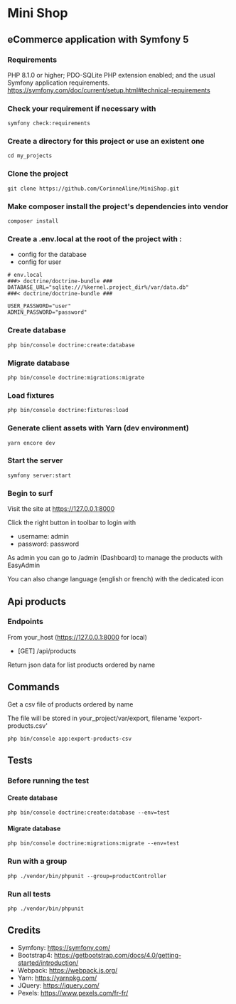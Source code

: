 # Mini Shop
## eCommerce application with Symfony 5
### Requirements
PHP 8.1.0 or higher;
PDO-SQLite PHP extension enabled;
and the usual Symfony application requirements.
https://symfony.com/doc/current/setup.html#technical-requirements

### Check your requirement if necessary with
```symfony check:requirements```
### Create a directory for this project or use an existent one
```cd my_projects```
### Clone the project
```git clone https://github.com/CorinneAline/MiniShop.git```
### Make composer install the project's dependencies into vendor
```composer install```
### Create a .env.local at the root of the project with :
- config for the database
- config for user
```
# env.local
###> doctrine/doctrine-bundle ###
DATABASE_URL="sqlite:///%kernel.project_dir%/var/data.db"
###< doctrine/doctrine-bundle ###

USER_PASSWORD="user"
ADMIN_PASSWORD="password"
```
### Create database
```php bin/console doctrine:create:database```
### Migrate database
```php bin/console doctrine:migrations:migrate```
### Load fixtures
```php bin/console doctrine:fixtures:load```
### Generate client assets with Yarn (dev environment)
```yarn encore dev```
### Start the server
```symfony server:start```
### Begin to surf

Visit the site at https://127.0.0.1:8000

Click the right button in toolbar to login with
- username: admin
- password: password

As admin you can go to /admin (Dashboard) to manage the products with EasyAdmin

You can also change language (english or french) with the dedicated icon

## Api products

### Endpoints

From your_host (https://127.0.0.1:8000 for local)
- [GET] /api/products

Return json data for list products ordered by name

## Commands

Get a csv file of products ordered by name

The file will be stored in your_project/var/export, filename 'export-products.csv'

```php bin/console app:export-products-csv```

## Tests

### Before running the test
#### Create database
```php bin/console doctrine:create:database --env=test```
#### Migrate database
```php bin/console doctrine:migrations:migrate --env=test```
### Run with a group
```php ./vendor/bin/phpunit --group=productController```
### Run all tests
```php ./vendor/bin/phpunit```

## Credits
- Symfony: https://symfony.com/
- Bootstrap4: https://getbootstrap.com/docs/4.0/getting-started/introduction/
- Webpack: https://webpack.js.org/
- Yarn: https://yarnpkg.com/
- JQuery: https://jquery.com/
- Pexels: https://www.pexels.com/fr-fr/


